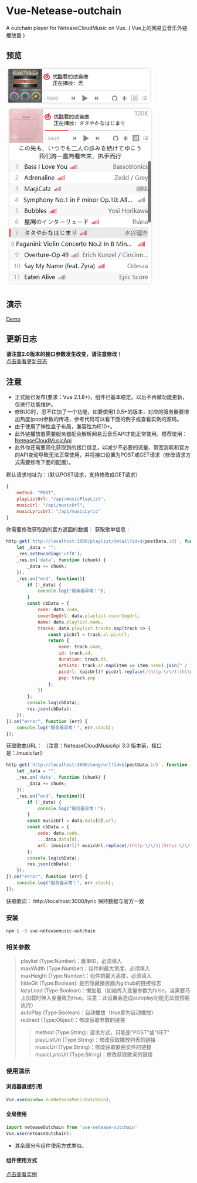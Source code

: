 ﻿# Vue-Netease-outchain
A outchain player for NeteaseCloudMusic on Vue. ( Vue上的网易云音乐外链播放器 )

## 预览
![preview1](https://raw.githubusercontent.com/BugKun/vue-neteasemusic-outchain/master/preview1.png)
![preview2](https://raw.githubusercontent.com/BugKun/vue-neteasemusic-outchain/master/preview2.png)

## 演示
<a href="http://player.nopast.cn" target="_blank">Demo</a>

## 更新日志
**请注意2.0版本的接口参数发生改变，请注意修改！**
<br/> 
<a href="//github.com/BugKun/vue-neteasemusic-outchain/blob/master/UPDATE.md" target="_blank">点击查看更新日志</a>

## 注意
* 正式版已发布(要求：Vue 2.1.8+)，组件已基本稳定。以后不再做功能更新，仅进行功能维护。
* 修BUG时，忍不住加了一个功能，如要使用1.0.5+的版本，对应的服务器要增加热度(pop)参数的传递，参考代码可以看下面的例子或查看实例的源码。
* 由于使用了弹性盒子布局，兼容性为IE10+。
* 此外链播放器需要服务器配合解析网易云音乐API才能正常使用。推荐使用：<a href="https://github.com/Binaryify/NeteaseCloudMusicApi" target="_blank">NeteaseCloudMusicApi</a><br>
* 此外你还需要简化获取到的接口信息，以减少不必要的流量、带宽消耗和官方的API变动导致无法正常使用，并将接口设置为POST或GET请求（修改请求方式需要修改下面的配置）。

默认请求地址为：（默认POST请求，支持修改成GET请求）
```JavaScript
{
    method: "POST",
    playListUrl: "/api/musicPlayList",
    musicUrl: "/api/musicUrl",
    musicLyricUrl: "/api/musicLyric"
}
```
你需要修改获取到的官方返回的数据：
获取歌单信息：
```JavaScript
http.get(`http://localhost:3000/playlist/detail?id=${postData.id}`, function (_res) {
    let _data = "";
    _res.setEncoding('utf8');
    _res.on('data', function (chunk) {
        _data += chunk;
    });
    _res.on("end", function(){
        if (!_data) {
            console.log("服务器异常！");
        }
        const cbData = {
            code: data.code,
            coverImgUrl: data.playlist.coverImgUrl,
            name: data.playlist.name,
            tracks: data.playlist.tracks.map(track => {
                const picUrl = track.al.picUrl;
                return {
                    name: track.name,
                    id: track.id,
                    duration: track.dt,
                    artists: track.ar.map(item => item.name).join(" / "),
                    picUrl: (picUrl)? picUrl.replace(/(http:\/\/)|(https:\/\/)/, "//") : picUrl,
                    pop: track.pop
                };
            })
        };
        console.log(cbData);
        res.json(cbData);
    });
}).on("error", function (err) {
    console.log("服务器异常！", err.stack);
});
```
获取歌曲URL：
（注意：NeteaseCloudMusicApi 3.0 版本前，接口是：/music/url）
```JavaScript
http.get(`http://localhost:3000/song/url?id=${postData.id}`, function (_res) {
    let _data = "";
    _res.on('data', function (chunk) {
        _data += chunk;
    });
    _res.on("end", function(){
        if (!_data) {
            console.log("服务器异常！");
        }
        const musicUrl = data.data[0].url;
        const cbData = {
            code: data.code,
            ...data.data[0],
            url: (musicUrl)? musicUrl.replace(/(http:\/\/)|(https:\/\/)/, "//") : musicUrl
        };
        console.log(cbData);
        res.json(cbData);
    });
}).on("error", function (err) {
    console.log("服务器异常！", err.stack);
});
```
获取歌词：
http://localhost:3000/lyric 保持数据与官方一致

### 安装
```bash
npm i -D vue-neteasemusic-outchain
```

### 相关参数
> playlist (Type:Number)：歌单ID，必须填入<br>
> maxWidth (Type:Number)：组件的最大宽度，必须填入<br>
> maxHeight (Type:Number)：组件的最大高度，必须填入<br>
> hideGit (Type:Boolean): 是否隐藏播放器内github的链接标志<br>
> lazyLoad (Type:Boolean)：懒加载（初始传入变量参数为false，当需要马上加载时传入变量改为true。注意：此设置会造成autoplay功能无法按预期执行）<br>
> autoPlay (Type:Boolean)：自动播放（true即为自动播放）<br>
> redirect (Type:Object)：修改获取参数的链接<br>
>> method (Type:String): 请求方式，只能是"POST"或"GET"<br>
>> playListUrl (Type:String)：修改获取播放列表的链接<br>
>> musicUrl (Type:String)：修改获取歌曲文件的链接<br>
>> musicLyricUrl (Type:String)：修改获取歌词的链接<br>


### 使用演示
#### 浏览器直接引用
```JavaScript
Vue.use(window.VueNeteaseMusicOutchain);    
```
#### 全局使用
```JavaScript
import neteaseOutchain from 'vue-netease-outchain'
Vue.use(neteaseOutchain);    
```
* 其余部分与组件使用方式类似。
#### 组件使用方式
<a href="//github.com/BugKun/vue-neteasemusic-outchain/blob/master/example/src/pages/index.vue" target="_blank">点击查看实例</a>
